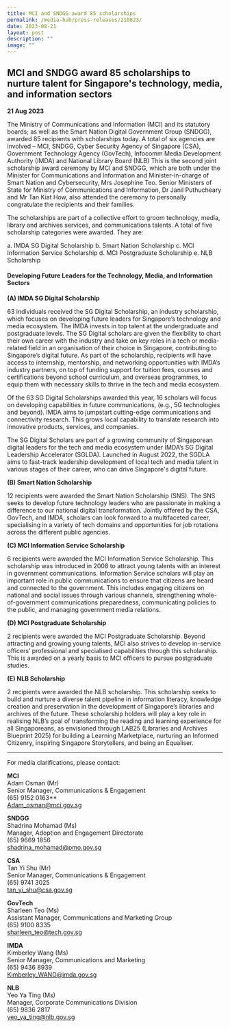 ```yaml
---
title: MCI and SNDGG award 85 scholarships
permalink: /media-hub/press-releases/210823/
date: 2023-08-21
layout: post
description: ""
image: ""
---
```

## MCI and SNDGG award 85 scholarships to nurture talent for Singapore's technology, media, and information sectors

**21 Aug 2023**

The Ministry of Communications and Information (MCI) and its statutory boards; as well as the Smart Nation Digital Government Group (SNDGG), awarded 85 recipients with scholarships today. A total of six agencies are involved – MCI, SNDGG, Cyber Security Agency of Singapore (CSA), Government Technology Agency (GovTech), Infocomm Media Development Authority (IMDA) and National Library Board (NLB) This is the second joint scholarship award ceremony by MCI and SNDGG, which are both under the Minister for Communications and Information and Minister-in-charge of Smart Nation and Cybersecurity, Mrs Josephine Teo. Senior Ministers of State for Ministry of Communications and Information, Dr Janil Puthucheary and Mr Tan Kiat How, also attended the ceremony to personally congratulate the recipients and their families.

The scholarships are part of a collective effort to groom technology, media, library and archives services, and communications talents. A total of five scholarship categories were awarded. They are:

a. IMDA SG Digital Scholarship 
b. Smart Nation Scholarship 
c. MCI Information Service Scholarship 
d. MCI Postgraduate Scholarship 
e. NLB Scholarship

#### Developing Future Leaders for the Technology, Media, and Information Sectors

**(A) IMDA SG Digital Scholarship**

63 individuals received the SG Digital Scholarship, an industry scholarship, which focuses on developing future leaders for Singapore’s technology and media ecosystem. The IMDA invests in top talent at the undergraduate and postgraduate levels. The SG Digital scholars are given the flexibility to chart their own career with the industry and take on key roles in a tech or media-related field in an organisation of their choice in Singapore, contributing to Singapore’s digital future. As part of the scholarship, recipients will have access to internship, mentorship, and networking opportunities with IMDA’s industry partners, on top of funding support for tuition fees, courses and certifications beyond school curriculum, and overseas programmes, to equip them with necessary skills to thrive in the tech and media ecosystem.

Of the 63 SG Digital Scholarships awarded this year, 16 scholars will focus on developing capabilities in future communications, (e.g., 5G technologies and beyond). IMDA aims to jumpstart cutting-edge communications and connectivity research. This grows local capability to translate research into innovative products, services, and companies.

The SG Digital Scholars are part of a growing community of Singaporean digital leaders for the tech and media ecosystem under IMDA’s SG Digital Leadership Accelerator (SGLDA). Launched in August 2022, the SGDLA aims to fast-track leadership development of local tech and media talent in various stages of their career, who can drive Singapore's digital future.

**(B) Smart Nation Scholarship**

12 recipients were awarded the Smart Nation Scholarship (SNS). The SNS seeks to develop future technology leaders who are passionate in making a difference to our national digital transformation. Jointly offered by the CSA, GovTech, and IMDA, scholars can look forward to a multifaceted career, specialising in a variety of tech domains and opportunities for job rotations across the different public agencies.

**(C) MCI Information Service Scholarship**

6 recipients were awarded the MCI Information Service Scholarship. This scholarship was introduced in 2008 to attract young talents with an interest in government communications. Information Service scholars will play an important role in public communications to ensure that citizens are heard and connected to the government. This includes engaging citizens on national and social issues through various channels, strengthening whole-of-government communications preparedness, communicating policies to the public, and managing government media relations.

**(D) MCI Postgraduate Scholarship**

2 recipients were awarded the MCI Postgraduate Scholarship. Beyond attracting and growing young talents, MCI also strives to develop in-service officers’ professional and specialised capabilities through this scholarship. This is awarded on a yearly basis to MCI officers to pursue postgraduate studies.

**(E) NLB Scholarship**

2 recipients were awarded the NLB scholarship. This scholarship seeks to build and nurture a diverse talent pipeline in information literacy, knowledge creation and preservation in the development of Singapore’s libraries and archives of the future. These scholarship holders will play a key role in realising NLB’s goal of transforming the reading and learning experience for all Singaporeans, as envisioned through LAB25 (Libraries and Archives Blueprint 2025) for building a Learning Marketplace, nurturing an Informed Citizenry, inspiring Singapore Storytellers, and being an Equaliser.

-------

For media clarifications, please contact:

**MCI**<br>
Adam Osman (Mr) <br>
Senior Manager, Communications &amp; Engagement <br> 
(65) 9152 0163** <br>
[Adam_osman@mci.gov.sg](mailto:Adam_osman@mci.gov.sg)

**SNDGG**<br>
Shadrina Mohamad (Ms) <br>
Manager, Adoption and Engagement Directorate <br>
(65) 9669 1856 <br>
[shadrina_mohamad@pmo.gov.sg](mailto:shadrina_mohamad@pmo.gov.sg)

**CSA**<br>
Tan Yi Shu (Mr) <br>
Senior Manager, Communications &amp; Engagement <br>
(65) 9741 3025 <br>
[tan_yi_shu@csa.gov.sg](mailto:tan_yi_shu@csa.gov.sg)

**GovTech**<br>
Sharleen Teo (Ms) <br>
Assistant Manager, Communications and Marketing Group <br>
(65) 9100 8335 <br>
[sharleen_teo@tech.gov.sg](mailto:sharleen_teo@tech.gov.sg)

**IMDA** <br> 
Kimberley Wang (Ms) <br>
Senior Manager, Communications and Marketing <br>
(65) 9436 8939 <br>
[Kimberley_WANG@imda.gov.sg](mailto:Kimberley_WANG@imda.gov.sg)

**NLB** <br> 
Yeo Ya Ting (Ms) <br>
Manager, Corporate Communications Division <br>
(65) 9836 2817 <br>
[yeo_ya_ting@nlb.gov.sg](mailto:yeo_ya_ting@nlb.gov.sg)